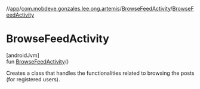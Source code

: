 //[app](../../../index.md)/[com.mobdeve.gonzales.lee.ong.artemis](../index.md)/[BrowseFeedActivity](index.md)/[BrowseFeedActivity](-browse-feed-activity.md)

# BrowseFeedActivity

[androidJvm]\
fun [BrowseFeedActivity](-browse-feed-activity.md)()

Creates a class that handles the functionalities related to browsing the posts (for registered users).
